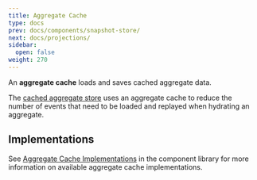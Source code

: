 ```yaml
---
title: Aggregate Cache
type: docs
prev: docs/components/snapshot-store/
next: docs/projections/
sidebar:
  open: false
weight: 270
---
```


An **aggregate cache** loads and saves cached aggregate data.

The [cached aggregate store](../aggregate-store/cached) uses an aggregate cache to reduce the number of events that need to be loaded and replayed when hydrating an aggregate.

## Implementations

See [Aggregate Cache Implementations](/component-library/#aggregate-cache-implementations) in the component library for more information on available aggregate cache implementations.

